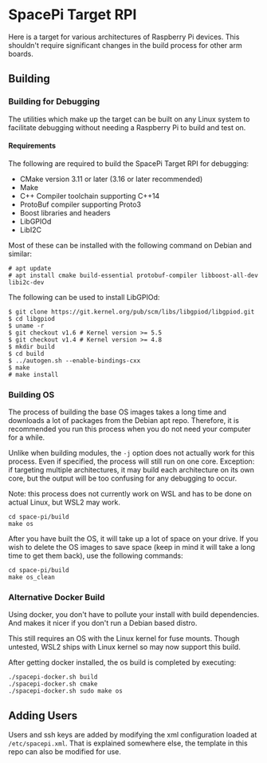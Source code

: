 # SpacePi Target RPI

Here is a target for various architectures of Raspberry Pi devices. This shouldn't require significant changes in the build process for other arm boards.

## Building

### Building for Debugging

The utilities which make up the target can be built on any Linux system to facilitate debugging without needing a Raspberry Pi to build and test on.

#### Requirements

The following are required to build the SpacePi Target RPI for debugging:

* CMake version 3.11 or later (3.16 or later recommended)
* Make
* C++ Compiler toolchain supporting C++14
* ProtoBuf compiler supporting Proto3
* Boost libraries and headers
* LibGPIOd
* LibI2C

Most of these can be installed with the following command on Debian and similar:

```
# apt update
# apt install cmake build-essential protobuf-compiler libboost-all-dev libi2c-dev
```

The following can be used to install LibGPIOd:

```
$ git clone https://git.kernel.org/pub/scm/libs/libgpiod/libgpiod.git
$ cd libgpiod
$ uname -r
$ git checkout v1.6 # Kernel version >= 5.5
$ git checkout v1.4 # Kernel version >= 4.8
$ mkdir build
$ cd build
$ ../autogen.sh --enable-bindings-cxx
$ make
# make install
```

### Building OS

The process of building the base OS images takes a long time and downloads a lot of packages from the Debian apt repo.
Therefore, it is recommended you run this process when you do not need your computer for a while.

Unlike when building modules, the `-j` option does not actually work for this process.
Even if specified, the process will still run on one core.
Exception: if targeting multiple architectures, it may build each architecture on its own core, but the output will be too confusing for any debugging to occur.

Note: this process does not currently work on WSL and has to be done on actual Linux, but WSL2 may work.

```
cd space-pi/build
make os
```

After you have built the OS, it will take up a lot of space on your drive.
If you wish to delete the OS images to save space (keep in mind it will take a long time to get them back), use the following commands:

```
cd space-pi/build
make os_clean
```

### Alternative Docker Build

Using docker, you don't have to pollute your install with build dependencies. And makes it nicer if you don't run a Debian based distro.

This still requires an OS with the Linux kernel for fuse mounts. Though untested, WSL2 ships with Linux kernel so may now support this build.

After getting docker installed, the os build is completed by executing:
```
./spacepi-docker.sh build
./spacepi-docker.sh cmake
./spacepi-docker.sh sudo make os
```

## Adding Users

Users and ssh keys are added by modifying the xml configuration loaded at `/etc/spacepi.xml`. That is explained somewhere else, the template in this repo can also be modified for use.
